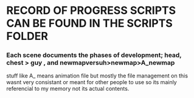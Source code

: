 # RECORD OF PROGRESS SCRIPTS CAN BE FOUND IN THE SCRIPTS FOLDER
### Each scene documents the phases of development; head, chest > guy , and newmapversuh>newmap>A_newmap
stuff like A_ means animation file
but mostly the file management on this wasnt very consistant or meant for other people to use so its mainly referencial to my memory not its actual contents.